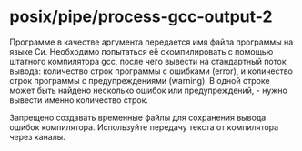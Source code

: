 # posix/pipe/process-gcc-output-2

Программе в качестве аргумента передается имя файла программы на языке Си. Необходимо попытаться её скомпилировать с
помощью штатного компилятора gcc, после чего вывести на стандартный поток вывода: количество строк программы с
ошибками (error), и количество строк программы с предупреждениями (warning). В одной строке может быть найдено несколько
ошибок или предупреждений, - нужно вывести именно количество строк.

Запрещено создавать временные файлы для сохранения вывода ошибок компилятора. Используйте передачу текста от компилятора
через каналы.
